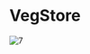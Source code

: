 <h1> VegStore </h1>

![7](https://user-images.githubusercontent.com/64365302/117230148-cc86a880-adf2-11eb-87bd-665ca5182425.png)

